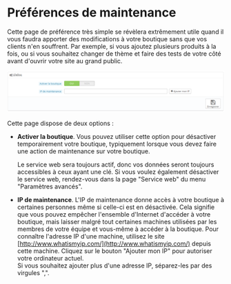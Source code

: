 # Préférences de maintenance

Cette page de préférence très simple se révèlera extrêmement utile quand il vous faudra apporter des modifications à votre boutique sans que vos clients n'en souffrent. Par exemple, si vous ajoutez plusieurs produits à la fois, ou si vous souhaitez changer de thème et faire des tests de votre côté avant d'ouvrir votre site au grand public.

![](../../../.gitbook/assets/23789834.png)

Cette page dispose de deux options :

*   **Activer la boutique**. Vous pouvez utiliser cette option pour désactiver temporairement votre boutique, typiquement lorsque vous devez faire une action de maintenance sur votre boutique.

    Le service web sera toujours actif, donc vos données seront toujours accessibles à ceux ayant une clé. Si vous voulez également désactiver le service web, rendez-vous dans la page "Service web" du menu "Paramètres avancés".
* **IP de maintenance**. L'IP de maintenance donne accès à votre boutique à certaines personnes même si celle-ci est en désactivée. Cela signifie que vous pouvez empêcher l'ensemble d'Internet d'accéder à votre boutique, mais laisser malgré tout certaines machines utilisées par les membres de votre équipe et vous-même à accéder à la boutique. Pour connaître l'adresse IP d'une machine, utilisez le site [http://www.whatismyip.com/](http://www.whatismyip.com/) depuis cette machine. Cliquez sur le bouton "Ajouter mon IP" pour autoriser votre ordinateur actuel.\
  &#x20;Si vous souhaitez ajouter plus d'une adresse IP, séparez-les par des virgules ",".
